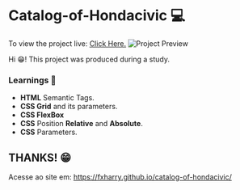 # Catalog-of-Hondacivic 💻
To view the project live: [Click Here.](https://fxharry.github.io/catalog-of-hondacivic/)
![Project Preview ](https://fxharry.github.io/catalog-of-hondacivic/)

Hi 😁! This project was produced during a study.
### Learnings 🚀
- **HTML** Semantic Tags.
- **CSS Grid** and its parameters.
- **CSS FlexBox**
- **CSS** Position **Relative** and **Absolute**.
- **CSS** Parameters.

## THANKS! 😁
Acesse ao site em: https://fxharry.github.io/catalog-of-hondacivic/
